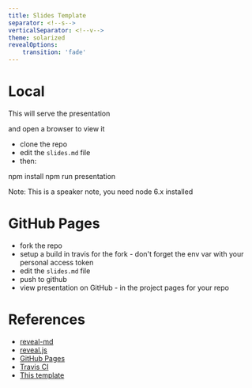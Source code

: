 ```yaml
---
title: Slides Template
separator: <!--s-->
verticalSeparator: <!--v-->
theme: solarized
revealOptions:
    transition: 'fade'
---
```

# Local

This will serve the presentation

and open a browser to view it

* clone the repo
* edit the `slides.md` file
* then:

npm install
npm run presentation


Note: This is a speaker note, you need node 6.x installed

<!--s-->

# GitHub Pages

* fork the repo
* setup a build in travis for the fork - don't forget the env var with your personal access token
* edit the `slides.md` file
* push to github
* view presentation on GitHub - in the project pages for your repo

<!--v-->

# References

* [reveal-md](https://github.com/webpro/reveal-md)
* [reveal.js](http://lab.hakim.se/reveal-js)
* [GitHub Pages](https://pages.github.com)
* [Travis CI](https://travis-ci.org)
* [This template](https://github.com/martinmurphy/slidestemplate)
